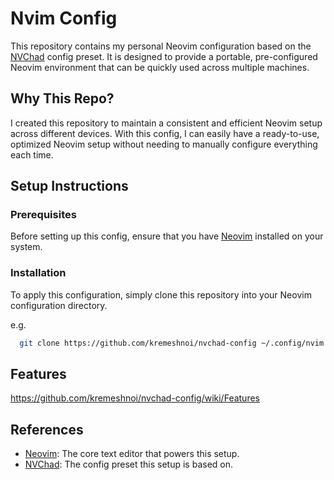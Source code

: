 # Nvim Config

This repository contains my personal Neovim configuration based on the [NVChad](https://github.com/NvChad/NvChad) config preset. It is designed to provide a portable, pre-configured Neovim environment that can be quickly used across multiple machines.

## Why This Repo?

I created this repository to maintain a consistent and efficient Neovim setup across different devices. With this config, I can easily have a ready-to-use, optimized Neovim setup without needing to manually configure everything each time.

## Setup Instructions

### Prerequisites

Before setting up this config, ensure that you have [Neovim](https://neovim.io/) installed on your system.

### Installation

To apply this configuration, simply clone this repository into your Neovim configuration directory.

e.g.
   ```bash
     git clone https://github.com/kremeshnoi/nvchad-config ~/.config/nvim
   ```

## Features
https://github.com/kremeshnoi/nvchad-config/wiki/Features

## References
 * [Neovim](https://neovim.io/): The core text editor that powers this setup.
 * [NVChad](https://nvchad.com): The config preset this setup is based on.
